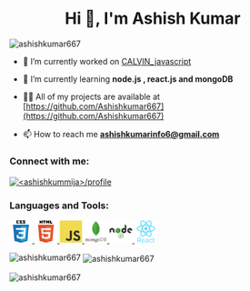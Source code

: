 <h1 align="center">Hi 👋, I'm Ashish Kumar</h1>
<p align="left"> <img src="https://komarev.com/ghpvc/?username=ashishkumar667&label=Profile%20views&color=0e75b6&style=flat" alt="ashishkumar667" /> </p>

<p align="left"> <a href="[![trophy](https://github-profile-trophy.vercel.app/?username=ryo-ma)](https://github.com/ryo-ma/github-profile-trophy)" alt="ashishkumar667" /></a> </p>

- 🔭 I’m currently worked on [CALVIN_javascript](https://github.com/Ashishkumar667/CALVIN_javascript)

- 🌱 I’m currently learning **node.js , react.js and mongoDB**

- 👨‍💻 All of my projects are available at [https://github.com/Ashishkumar667](https://github.com/Ashishkumar667)

- 📫 How to reach me **ashishkumarinfo6@gmail.com**

<h3 align="left">Connect with me:</h3>
<p align="left">
<a href="https://www.geeksforgeeks.org/user/ashishkummija/" target="_blank"><img align="center" src="https://raw.githubusercontent.com/rahuldkjain/github-profile-readme-generator/master/src/images/icons/Social/geeks-for-geeks.svg" alt="<ashishkummija>/profile" height="30" width="40" /></a>
</p>

<h3 align="left">Languages and Tools:</h3>
<p align="left"> <a href="https://www.w3schools.com/css/" target="_blank" rel="noreferrer"> <img src="https://raw.githubusercontent.com/devicons/devicon/master/icons/css3/css3-original-wordmark.svg" alt="css3" width="40" height="40"/> </a> <a href="https://www.w3.org/html/" target="_blank" rel="noreferrer"> <img src="https://raw.githubusercontent.com/devicons/devicon/master/icons/html5/html5-original-wordmark.svg" alt="html5" width="40" height="40"/> </a> <a href="https://developer.mozilla.org/en-US/docs/Web/JavaScript" target="_blank" rel="noreferrer"> <img src="https://raw.githubusercontent.com/devicons/devicon/master/icons/javascript/javascript-original.svg" alt="javascript" width="40" height="40"/> </a> <a href="https://www.mongodb.com/" target="_blank" rel="noreferrer"> <img src="https://raw.githubusercontent.com/devicons/devicon/master/icons/mongodb/mongodb-original-wordmark.svg" alt="mongodb" width="40" height="40"/> </a> <a href="https://nodejs.org" target="_blank" rel="noreferrer"> <img src="https://raw.githubusercontent.com/devicons/devicon/master/icons/nodejs/nodejs-original-wordmark.svg" alt="nodejs" width="40" height="40"/> </a> <a href="https://reactjs.org/" target="_blank" rel="noreferrer"> <img src="https://raw.githubusercontent.com/devicons/devicon/master/icons/react/react-original-wordmark.svg" alt="react" width="40" height="40"/> </a> </p>

<p><img align="left" src="https://github-readme-stats.vercel.app/api/top-langs?username=ashishkumar667&show_icons=true&locale=en&layout=compact" alt="ashishkumar667" /></p>

<p>&nbsp;<img align="center" src="https://github-readme-stats.vercel.app/api?username=ashishkumar667&show_icons=true&locale=en" alt="ashishkumar667" /></p>

<p><img align="center" src="https://github-readme-streak-stats.herokuapp.com/?user=ashishkumar667&" alt="ashishkumar667" /></p>

